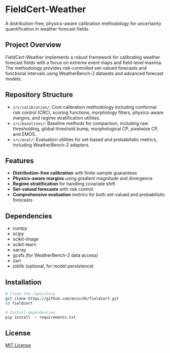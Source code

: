 # FieldCert-Weather

A distribution-free, physics-aware calibration methodology for uncertainty quantification in weather forecast fields.

## Project Overview

FieldCert-Weather implements a robust framework for calibrating weather forecast fields with a focus on extreme event maps and field-level maxima. The methodology provides risk-controlled set-valued forecasts and functional intervals using WeatherBench-2 datasets and advanced forecast models.

## Repository Structure

- `src/calibration/`: Core calibration methodology including conformal risk control (CRC), scoring functions, morphology filters, physics-aware margins, and regime stratification utilities.
- `src/baselines/`: Baseline methods for comparison, including raw thresholding, global threshold bump, morphological CP, pixelwise CP, and EMOS.
- `src/eval/`: Evaluation utilities for set-based and probabilistic metrics, including WeatherBench-2 adapters.

## Features

- **Distribution-free calibration** with finite-sample guarantees
- **Physics-aware margins** using gradient magnitude and divergence
- **Regime stratification** for handling covariate shift
- **Set-valued forecasts** with risk control
- **Comprehensive evaluation** metrics for both set-valued and probabilistic forecasts

## Dependencies

- numpy
- scipy
- scikit-image
- scikit-learn
- xarray
- gcsfs (for WeatherBench-2 data access)
- zarr
- joblib (optional, for model persistence)

## Installation

```bash
# Clone the repository
git clone https://github.com/ansschh/fieldcert.git
cd fieldcert

# Install dependencies
pip install -r requirements.txt
```

## License

[MIT License](LICENSE)
